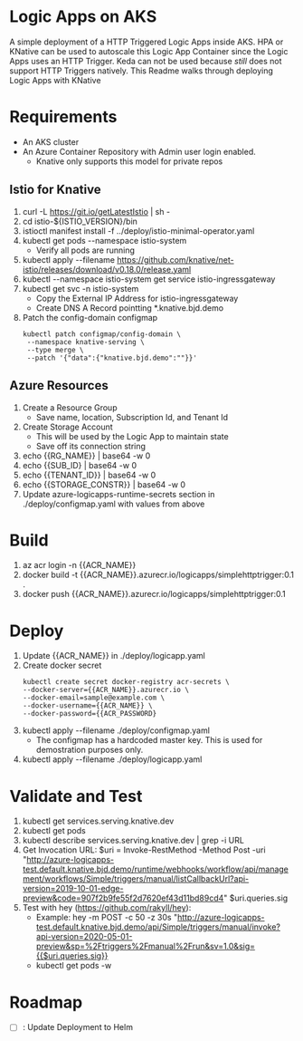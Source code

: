 # Logic Apps on AKS

A simple deployment of a HTTP Triggered Logic Apps inside AKS. HPA or KNative can be used to autoscale this Logic App Container since the Logic Apps uses an HTTP Trigger. Keda can not be used because _still_ does not support HTTP Triggers natively. This Readme walks through deploying Logic Apps with KNative

# Requirements 
* An AKS cluster
* An Azure Container Repository with Admin user login enabled. 
    * Knative only supports this model for private repos

## Istio for Knative
1. curl -L https://git.io/getLatestIstio | sh -
2. cd istio-${ISTIO_VERSION}/bin
3. istioctl manifest install -f ../deploy/istio-minimal-operator.yaml
4. kubectl get pods --namespace istio-system
    * Verify all pods are running
5. kubectl apply --filename https://github.com/knative/net-istio/releases/download/v0.18.0/release.yaml
6. kubectl --namespace istio-system get service istio-ingressgateway
7. kubectl get svc -n istio-system
    * Copy the External IP Address for istio-ingressgateway 
    * Create DNS A Record pointting *.knative.bjd.demo
8. Patch the config-domain configmap
   ```
   kubectl patch configmap/config-domain \
    --namespace knative-serving \
    --type merge \
    --patch '{"data":{"knative.bjd.demo":""}}'
   ```
   
## Azure Resources
1. Create a Resource Group
    * Save name, location, Subscription Id, and Tenant Id
2. Create Storage Account 
    * This will be used by the Logic App to maintain state
    * Save off its connection string
2. echo {{RG_NAME}} | base64 -w 0 
3. echo {{SUB_ID} | base64 -w 0 
4. echo {{TENANT_ID}} | base64 -w 0 
5. echo {{STORAGE_CONSTR}} | base64 -w 0
6. Update azure-logicapps-runtime-secrets section in ./deploy/configmap.yaml with values from above

# Build 
1. az acr login -n {{ACR_NAME}}
2. docker build -t {{ACR_NAME}}.azurecr.io/logicapps/simplehttptrigger:0.1 .
3. docker push {{ACR_NAME}}.azurecr.io/logicapps/simplehttptrigger:0.1

# Deploy
1. Update {{ACR_NAME}} in ./deploy/logicapp.yaml
2. Create docker secret
    ```
    kubectl create secret docker-registry acr-secrets \
    --docker-server={{ACR_NAME}}.azurecr.io \
    --docker-email=sample@example.com \
    --docker-username={{ACR_NAME}} \
    --docker-password={{ACR_PASSWORD}
    ```
2. kubectl apply --filename ./deploy/configmap.yaml
    * The configmap has a hardcoded master key.  This is used for demostration purposes only. 
3. kubectl apply --filename ./deploy/logicapp.yaml

# Validate and Test 
1. kubectl get services.serving.knative.dev
2. kubectl get pods
3. kubectl describe services.serving.knative.dev  | grep -i URL
4. Get Invocation URL:
    $uri = Invoke-RestMethod -Method Post -uri "http://azure-logicapps-test.default.knative.bjd.demo/runtime/webhooks/workflow/api/management/workflows/Simple/triggers/manual/listCallbackUrl?api-version=2019-10-01-edge-preview&code=907f2b9fe55f2d7620ef43d11bd89cd4"
    $uri.queries.sig
4. Test with hey (https://github.com/rakyll/hey):
     * Example: hey -m POST -c 50 -z 30s "http://azure-logicapps-test.default.knative.bjd.demo/api/Simple/triggers/manual/invoke?api-version=2020-05-01-preview&sp=%2Ftriggers%2Fmanual%2Frun&sv=1.0&sig={{$uri.queries.sig}}
     * kubectl get pods -w

# Roadmap
-[ ] : Update Deployment to Helm
